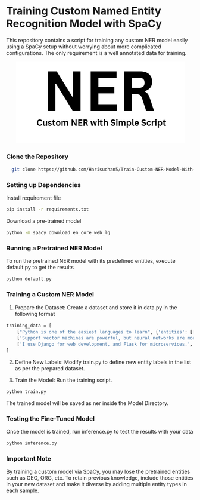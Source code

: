 
# Training Custom Named Entity Recognition Model with SpaCy

This repository contains a script for training any custom NER model easily using a SpaCy setup without worrying about more complicated configurations. The only requirement is a well annotated data for training.

<p align="center">
  <img src="image.png" alt="Image">
</p>

### Clone the Repository
```bash
  git clone https://github.com/Harisudhan5/Train-Custom-NER-Model-With-SpaCy.git
```

### Setting up Dependencies

Install requirement file

```bash
pip install -r requirements.txt
```
Download a pre-trained model 

```bash
python -m spacy download en_core_web_lg
```

### Running a Pretrained NER Model

To run the pretrained NER model with its predefined entities, execute default.py to get the results

```bash
python default.py
```

### Training a Custom NER Model

1. Prepare the Dataset: Create a dataset and store it in data.py in the following format

```bash
training_data = [
    ["Python is one of the easiest languages to learn", {'entities': [[0, 6, 'PROGRAMMING_LANGUAGE']]}],
    ['Support vector machines are powerful, but neural networks are more flexible.', {'entities': [[0, 22, 'ALGORITHM_MODEL'], [44, 59, 'ALGORITHM_MODEL']]}],
    ['I use Django for web development, and Flask for microservices.', {'entities': [[8, 14, 'FRAMEWORK_LIBRARY'], [41, 46, 'FRAMEWORK_LIBRARY']]}]
]
```

2. Define New Labels: Modify train.py to define new entity labels in the list as per the prepared dataset.

3. Train the Model: Run the training script.

```bash
python train.py
```

The trained model will be saved as ner inside the Model Directory.

### Testing the Fine-Tuned Model

Once the model is trained, run inference.py to test the results with your data

```bash 
python inference.py
```

### Important Note

By training a custom model via SpaCy, you may lose the pretrained entities such as GEO, ORG, etc. To retain previous knowledge, include those entities in your new dataset and make it diverse by adding multiple entity types in each sample.
